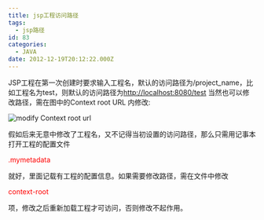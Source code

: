 ```yaml
---
title: jsp工程访问路径
tags:
  - jsp路径
id: 83
categories:
  - JAVA
date: 2012-12-19T20:12:22.000Z
---
```


JSP工程在第一次创建时要求输入工程名，默认的访问路径为/project_name，比如工程名为test，则默认的访问路径为<http://localhost:8080/test> 当然也可以修改路径，需在图中的Context root URL 内修改:

![modify Context root url ](http://img.jayxhj.com/new-web-service-project.jpg)

假如后来无意中修改了工程名，又不记得当初设置的访问路径，那么只需用记事本打开工程的配置文件

<span style="color:#ff0000;">.mymetadata</span>

就好，里面记载有工程的配置信息。如果需要修改路径，需在文件中修改

<span style="color:#ff0000;">context-root</span>

项，修改之后重新加载工程才可访问，否则修改不起作用。
